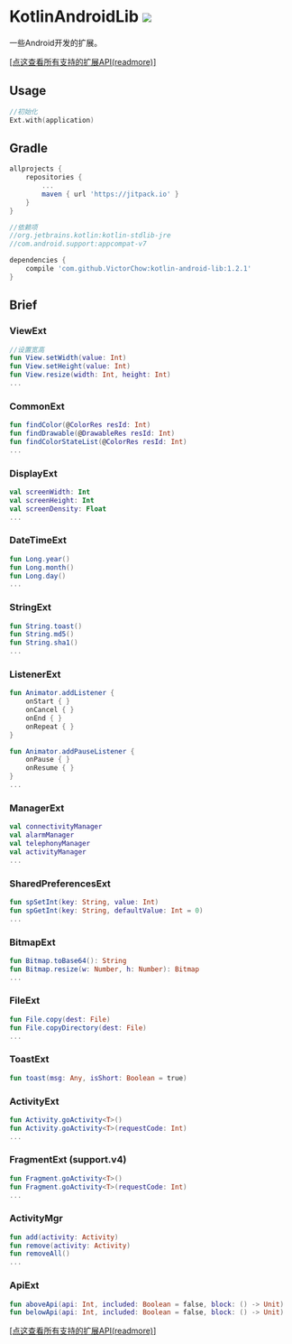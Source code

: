 # KotlinAndroidLib [![](https://jitpack.io/v/VictorChow/kotlin-android-lib.svg)](https://jitpack.io/#VictorChow/kotlin-android-lib)

一些Android开发的扩展。

[[点这查看所有支持的扩展API(readmore)]](./DETAIL.md)

## Usage

```kotlin
//初始化
Ext.with(application)
```

## Gradle

```groovy
allprojects {
    repositories {
        ...
        maven { url 'https://jitpack.io' }
    }
}
```

```groovy
//依赖项
//org.jetbrains.kotlin:kotlin-stdlib-jre
//com.android.support:appcompat-v7

dependencies {
    compile 'com.github.VictorChow:kotlin-android-lib:1.2.1'
}
```

## Brief

### ViewExt

```kotlin
//设置宽高
fun View.setWidth(value: Int)
fun View.setHeight(value: Int)
fun View.resize(width: Int, height: Int)
...
```

### CommonExt

```kotlin
fun findColor(@ColorRes resId: Int) 
fun findDrawable(@DrawableRes resId: Int)
fun findColorStateList(@ColorRes resId: Int)
...
```

### DisplayExt

```kotlin
val screenWidth: Int
val screenHeight: Int
val screenDensity: Float
...
```

### DateTimeExt

```kotlin
fun Long.year()
fun Long.month()
fun Long.day()
...
```

### StringExt

```kotlin
fun String.toast()
fun String.md5()
fun String.sha1()
...
```

### ListenerExt

```kotlin
fun Animator.addListener {
    onStart { }
    onCancel { }
    onEnd { }
    onRepeat { }
}

fun Animator.addPauseListener {
    onPause { }
    onResume { }
}
...
```

### ManagerExt

```kotlin
val connectivityManager
val alarmManager
val telephonyManager
val activityManager
...
```

### SharedPreferencesExt

```kotlin
fun spSetInt(key: String, value: Int)
fun spGetInt(key: String, defaultValue: Int = 0)
...
```

### BitmapExt

```kotlin
fun Bitmap.toBase64(): String
fun Bitmap.resize(w: Number, h: Number): Bitmap
...
```

### FileExt

```kotlin
fun File.copy(dest: File)
fun File.copyDirectory(dest: File)
...
```

### ToastExt

```kotlin
fun toast(msg: Any, isShort: Boolean = true) 
```

### ActivityExt

```kotlin
fun Activity.goActivity<T>()
fun Activity.goActivity<T>(requestCode: Int)
...
```

### FragmentExt (support.v4)

```kotlin
fun Fragment.goActivity<T>()
fun Fragment.goActivity<T>(requestCode: Int)
...
```

### ActivityMgr

```kotlin
fun add(activity: Activity)
fun remove(activity: Activity)
fun removeAll()
...
```

### ApiExt

```kotlin
fun aboveApi(api: Int, included: Boolean = false, block: () -> Unit)
fun belowApi(api: Int, included: Boolean = false, block: () -> Unit)
```

[[点这查看所有支持的扩展API(readmore)]](./DETAIL.md)

